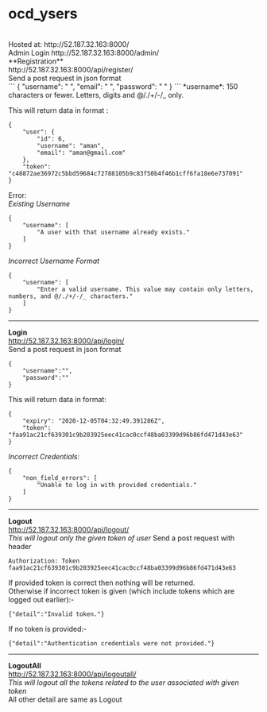 # ocd_ysers
<br>
    Hosted at: http://52.187.32.163:8000/
    <br> Admin Login http://52.187.32.163:8000/admin/
<br>
**Registration** <br>
http://52.187.32.163:8000/api/register/
<br>
Send a post request in json format <br>
```
{
    "username": " ",
    "email": " ",
    "password": " " 
}
```
*username*: 150 characters or fewer. Letters, digits and @/./+/-/_ only. <br>

This will return data in format :
```
{
    "user": {
        "id": 6,
        "username": "aman",
        "email": "aman@gmail.com"
    },
    "token": "c48872ae36972c5bbd59684c72788105b9c83f50b4f46b1cff6fa18e6e737091"
}
```
Error:<br>
*Existing Username*
```
{
    "username": [
        "A user with that username already exists."
    ]
}
```
*Incorrect Username Format*
```
{
    "username": [
        "Enter a valid username. This value may contain only letters, numbers, and @/./+/-/_ characters."
    ]
}
```

***
**Login** <br>
http://52.187.32.163:8000/api/login/
<br>
Send a post request in json format
```
{
    "username":"",
    "password":""
}
```  
This will return data in format:
```
{
    "expiry": "2020-12-05T04:32:49.391286Z",
    "token": "faa91ac21cf639301c9b203925eec41cac0ccf48ba03399d96b86fd471d43e63"
}
```
*Incorrect Credentials:*
```
{
    "non_field_errors": [
        "Unable to log in with provided credentials."
    ]
}
```
***
**Logout**<br>
http://52.187.32.163:8000/api/logout/
<br>
*This will logout only the given token of user*
Send a post request with header
```
Authorization: Token faa91ac21cf639301c9b203925eec41cac0ccf48ba03399d96b86fd471d43e63
```
If provided token is correct then nothing will be returned.<br>
Otherwise if incorrect token is given (which include tokens which are logged out earlier):-
```
{"detail":"Invalid token."}
```
If no token is provided:-
```
{"detail":"Authentication credentials were not provided."}
```
***
**LogoutAll**<br>
http://52.187.32.163:8000/api/logoutall/
<br>
*This will logout all the tokens related to the user associated with given token*
<br> All other detail are same as Logout<br>




